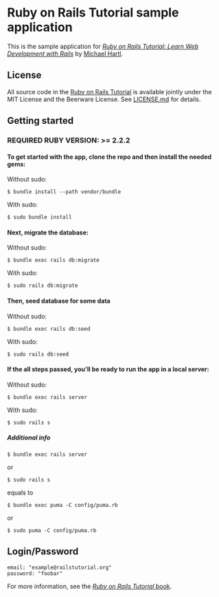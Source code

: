 # Ruby on Rails Tutorial sample application

This is the sample application for
[*Ruby on Rails Tutorial:
Learn Web Development with Rails*](http://www.railstutorial.org/)
by [Michael Hartl](http://www.michaelhartl.com/).

## License

All source code in the [Ruby on Rails Tutorial](http://railstutorial.org/)
is available jointly under the MIT License and the Beerware License. See
[LICENSE.md](LICENSE.md) for details.

## Getting started

### REQUIRED RUBY VERSION: >= 2.2.2

#### To get started with the app, clone the repo and then install the needed gems:
Without sudo:
```
$ bundle install --path vendor/bundle
```
With sudo:
```
$ sudo bundle install
```
#### Next, migrate the database:
Without sudo:
```
$ bundle exec rails db:migrate
```
With sudo:
```
$ sudo rails db:migrate
```
#### Then, seed database for some data
Without sudo:
```
$ bundle exec rails db:seed
```
With sudo:
```
$ sudo rails db:seed
```

#### If the all steps passed, you'll be ready to run the app in a local server:
Without sudo:
```
$ bundle exec rails server
```
With sudo:
```
$ sudo rails s
```
##### Additional info
```
$ bundle exec rails server
```
or
```
$ sudo rails s
```
equals to 
```
$ bundle exec puma -C config/puma.rb
```
or
```
$ sudo puma -C config/puma.rb
```

## Login/Password
```
email: "example@railstutorial.org"
password: "foobar"
```
For more information, see the
[*Ruby on Rails Tutorial* book](http://www.railstutorial.org/book).
